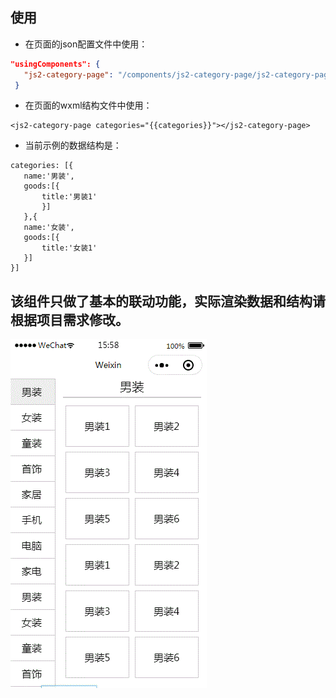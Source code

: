 ## 使用
 - 在页面的json配置文件中使用：
 ```json
 "usingComponents": {
    "js2-category-page": "/components/js2-category-page/js2-category-page"
  }
 ```
 - 在页面的wxml结构文件中使用：
 ```
 <js2-category-page categories="{{categories}}"></js2-category-page>
 ```
 - 当前示例的数据结构是：
 ```
 categories: [{
 	name:'男装',
 	goods:[{
 		title:'男装1'
 		}]
 	},{
 	name:'女装',
 	goods:[{
 		title:'女装1'
 	}]
 }]
 ```

## 该组件只做了基本的联动功能，实际渲染数据和结构请根据项目需求修改。

![image](https://github.com/mkinit/wechat-applet/blob/master/components/js2-category-page/demo.gif)